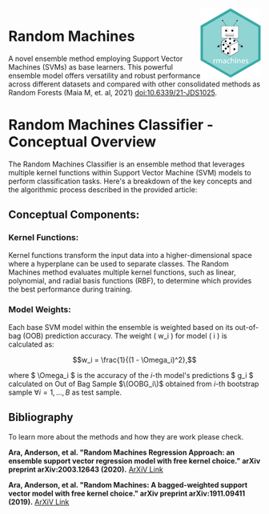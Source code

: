 <img src="docs/img/rmachines-hex-01.png" width="120" align="right" />

# Random Machines

A novel ensemble method employing Support Vector Machines (SVMs) as base learners. This powerful ensemble model offers versatility and robust performance across different datasets and compared with other consolidated methods as Random Forests (Maia M, et. al, 2021) <doi:10.6339/21-JDS1025>.

# Random Machines Classifier - Conceptual Overview

The Random Machines Classifier is an ensemble method that leverages multiple kernel functions within Support Vector Machine (SVM) models to perform classification tasks. Here's a breakdown of the key concepts and the algorithmic process described in the provided article:

## Conceptual Components:

### Kernel Functions:
Kernel functions transform the input data into a higher-dimensional space where a hyperplane can be used to separate classes. The Random Machines method evaluates multiple kernel functions, such as linear, polynomial, and radial basis functions (RBF), to determine which provides the best performance during training.

### Model Weights:
Each base SVM model within the ensemble is weighted based on its out-of-bag (OOB) prediction accuracy. The weight \( w_i \) for model \( i \) is calculated as:

```math
w_i = \frac{1}{(1 - \Omega_i)^2},
```

where $ \Omega_i $ is the accuracy of the $i$-th model's predictions $ g_i $ calculated on Out of Bag Sample $\(OOBG_i\)$ obtained from $i$-th bootstrap sample $\forall i = 1, . . . , B$ as test sample.

## Bibliography

To learn more about the methods and how they are work please check.

**Ara, Anderson, et al. "Random Machines Regression Approach: an ensemble support vector regression model with free kernel choice." arXiv preprint arXiv:2003.12643 (2020).** [ArXiV Link](https://arxiv.org/abs/2003.12643)

**Ara, Anderson, et al. "Random Machines: A bagged-weighted support vector model with free kernel choice." arXiv preprint arXiv:1911.09411 (2019).** [ArXiV Link](https://arxiv.org/abs/1911.09411)
